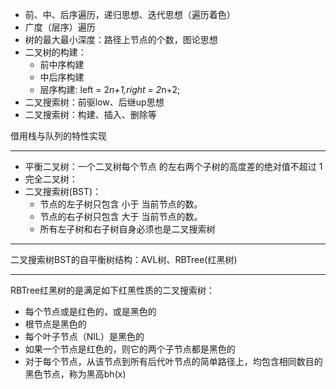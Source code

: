 - 前、中、后序遍历，递归思想、迭代思想（遍历着色）
- 广度（层序）遍历
- 树的最大最小深度：路径上节点的个数，图论思想
- 二叉树的构建：
  - 前中序构建
  - 中后序构建
  - 层序构建: left = 2*n+1,right = 2*n+2;
- 二叉搜索树：前驱low、后继up思想
- 二叉搜索树：构建、插入、删除等

借用栈与队列的特性实现

---

- 平衡二叉树：一个二叉树每个节点 的左右两个子树的高度差的绝对值不超过 1 
- 完全二叉树：
- 二叉搜索树(BST)：
  - 节点的左子树只包含 小于 当前节点的数。
  - 节点的右子树只包含 大于 当前节点的数。
  - 所有左子树和右子树自身必须也是二叉搜索树

---

二叉搜索树BST的自平衡树结构：AVL树、RBTree(红黑树)

---

RBTree红黑树的是满足如下红黑性质的二叉搜索树：

- 每个节点或是红色的，或是黑色的
- 根节点是黑色的
- 每个叶子节点（NIL）是黑色的
- 如果一个节点是红色的，则它的两个子节点都是黑色的
- 对于每个节点，从该节点到所有后代叶节点的简单路径上，均包含相同数目的黑色节点，称为黑高bh(x)
